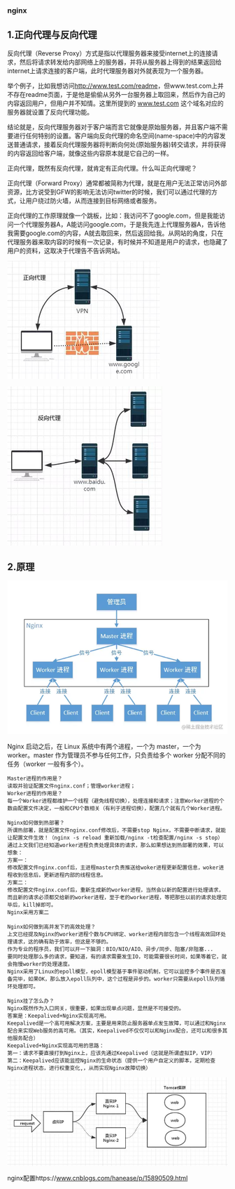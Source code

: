### nginx

## 1.正向代理与反向代理

反向代理（Reverse Proxy）方式是指以代理服务器来接受internet上的连接请求，然后将请求转发给内部网络上的服务器，并将从服务器上得到的结果返回给internet上请求连接的客户端，此时代理服务器对外就表现为一个服务器。

举个例子，比如我想访问<http://www.test.com/readme>，但www.test.com上并不存在readme页面，于是他是偷偷从另外一台服务器上取回来，然后作为自己的内容返回用户，但用户并不知情。这里所提到的 www.test.com 这个域名对应的服务器就设置了反向代理功能。

结论就是，反向代理服务器对于客户端而言它就像是原始服务器，并且客户端不需要进行任何特别的设置。客户端向反向代理的命名空间(name-space)中的内容发送普通请求，接着反向代理服务器将判断向何处(原始服务器)转交请求，并将获得的内容返回给客户端，就像这些内容原本就是它自己的一样。

正向代理，既然有反向代理，就肯定有正向代理。什么叫正向代理呢？

正向代理（Forward Proxy）通常都被简称为代理，就是在用户无法正常访问外部资源，比方说受到GFW的影响无法访问twitter的时候，我们可以通过代理的方式，让用户绕过防火墙，从而连接到目标网络或者服务。

正向代理的工作原理就像一个跳板，比如：我访问不了google.com，但是我能访问一个代理服务器A，A能访问google.com，于是我先连上代理服务器A，告诉他我需要google.com的内容，A就去取回来，然后返回给我。从网站的角度，只在代理服务器来取内容的时候有一次记录，有时候并不知道是用户的请求，也隐藏了用户的资料，这取决于代理告不告诉网站。

![正向代理.png](img/正向代理.png)

![反向代理.png](img/反向代理.png)

## 2.原理

![原理图.png](img/原理图.png)

Nginx 启动之后，在 Linux 系统中有两个进程，一个为 master，一个为 worker。master 作为管理员不参与任何工作，只负责给多个 worker 分配不同的任务（worker 一般有多个）。

    Master进程的作用是？
    读取并验证配置文件nginx.conf；管理worker进程；
    Worker进程的作用是？
    每一个Worker进程都维护一个线程（避免线程切换），处理连接和请求；注意Worker进程的个数由配置文件决定，一般和CPU个数相关（有利于进程切换），配置几个就有几个Worker进程。

    Nginx如何做到热部署？
    所谓热部署，就是配置文件nginx.conf修改后，不需要stop Nginx，不需要中断请求，就能让配置文件生效！（nginx -s reload 重新加载/nginx -t检查配置/nginx -s stop）
    通过上文我们已经知道worker进程负责处理具体的请求，那么如果想达到热部署的效果，可以想象：
    方案一：
    修改配置文件nginx.conf后，主进程master负责推送给woker进程更新配置信息，woker进程收到信息后，更新进程内部的线程信息。
    方案二：
    修改配置文件nginx.conf后，重新生成新的worker进程，当然会以新的配置进行处理请求，而且新的请求必须都交给新的worker进程，至于老的worker进程，等把那些以前的请求处理完毕后，kill掉即可。
    Nginx采用方案二

    Nginx如何做到高并发下的高效处理？
    上文已经提及Nginx的worker进程个数与CPU绑定、worker进程内部包含一个线程高效回环处理请求，这的确有助于效率，但这是不够的。
    作为专业的程序员，我们可以开一下脑洞：BIO/NIO/AIO、异步/同步、阻塞/非阻塞...
    要同时处理那么多的请求，要知道，有的请求需要发生IO，可能需要很长时间，如果等着它，就会拖慢worker的处理速度。
    Nginx采用了Linux的epoll模型，epoll模型基于事件驱动机制，它可以监控多个事件是否准备完毕，如果OK，那么放入epoll队列中，这个过程是异步的。worker只需要从epoll队列循环处理即可。

    Nginx挂了怎么办？
    Nginx既然作为入口网关，很重要，如果出现单点问题，显然是不可接受的。
    答案是：Keepalived+Nginx实现高可用。
    Keepalived是一个高可用解决方案，主要是用来防止服务器单点发生故障，可以通过和Nginx配合来实现Web服务的高可用。（其实，Keepalived不仅仅可以和Nginx配合，还可以和很多其他服务配合）
    Keepalived+Nginx实现高可用的思路：
    第一：请求不要直接打到Nginx上，应该先通过Keepalived（这就是所谓虚拟IP，VIP）
    第二：Keepalived应该能监控Nginx的生命状态（提供一个用户自定义的脚本，定期检查Nginx进程状态，进行权重变化,，从而实现Nginx故障切换）
![虚拟IP.png](img/虚拟IP.png)

nginx配置https://www.cnblogs.com/hanease/p/15890509.html